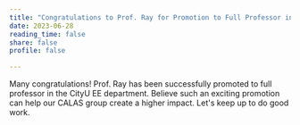 ```yaml
---
title: "Congratulations to Prof. Ray for Promotion to Full Professor in the CityU EE Department"
date: 2023-06-28
reading_time: false
share: false
profile: false

---
```


<!--more-->

Many congratulations! Prof. Ray has been successfully promoted to full professor in the CityU EE department. Believe such an exciting promotion can help our CALAS group create a higher impact. Let's keep up to do good work.